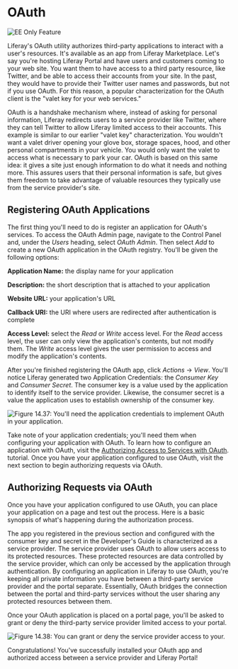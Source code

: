 # OAuth [](id=oauth)

![EE Only Feature](../../images/ee-feature-web.png)

Liferay's OAuth utility authorizes third-party applications to interact with a
user's resources. It's available as an app from Liferay Marketplace. Let's say
you're hosting Liferay Portal and have users and customers coming to your web
site. You want them to have access to a third party resource, like Twitter, and
be able to access their accounts from your site. In the past, they would have to
provide their Twitter user names and passwords, but not if you use OAuth.
For this reason, a popular characterization for the OAuth client is the "valet key for
your web services."

OAuth is a handshake mechanism where, instead of asking for personal
information, Liferay redirects users to a service provider like Twitter, where
they can tell Twitter to allow Liferay limited access to their accounts. This
example is similar to our earlier "valet key" characterization. You wouldn't
want a valet driver opening your glove box, storage spaces, hood, and other
personal compartments in your vehicle. You would only want the valet to
access what is necessary to park your car. OAuth is based on this same
idea: it gives a site just enough information to do what it needs and nothing
more. This assures users that their personal information is safe, but gives
them freedom to take advantage of valuable resources they typically use from the
service provider's site.

## Registering OAuth Applications [](id=registering-oauth-applications)

The first thing you'll need to do is register an application for OAuth's
services. To access the OAuth Admin page, navigate to the Control Panel and,
under the *Users* heading, select *OAuth Admin*. Then select *Add* to create a
new OAuth application in the OAuth registry. You'll be given the following
options:

**Application Name:** the display name for your application

**Description:** the short description that is attached to your application

**Website URL:** your application's URL

**Callback URI:** the URI where users are redirected after authentication is
complete

**Access Level:** select the *Read* or *Write* access level. For the *Read*
access level, the user can only view the application's contents, but not modify
them. The *Write* access level gives the user permission to access and modify
the application's contents.

After you're finished registering the OAuth app, click *Actions* &rarr; *View*.
You'll notice Liferay generated two Application Credentials: the *Consumer Key*
and *Consumer Secret*. The consumer key is a value used by the application to
identify itself to the service provider. Likewise, the consumer secret is a
value the application uses to establish ownership of the consumer key.

![Figure 14.37: You'll need the application credentials to implement OAuth in your application.](../../images/oauth-app-credentials.png)

Take note of your application credentials; you'll need them when configuring
your application with OAuth. To learn how to configure an application with
OAuth, visit the
[Authorizing Access to Services with OAuth](/develop/tutorials/-/knowledge_base/6-2/authorizing-access-to-services-with-oauth).
tutorial. Once you have your application configured to use OAuth, visit the next
section to begin authorizing requests via OAuth. 

## Authorizing Requests via OAuth [](id=authorizing-requests-via-oauth)

Once you have your application configured to use OAuth, you can place your
application on a page and test out the process. Here is a basic synopsis of
what's happening during the authorization process.

The app you registered in the previous section and configured with the consumer
key and secret in the Developer's Guide is characterized as a service provider.
The service provider uses OAuth to allow users access to its protected
resources. These protected resources are data controlled by the service
provider, which can only be accessed by the application through authentication.
By configuring an application in Liferay to use OAuth, you're keeping all
private information you have between a third-party service provider and the
portal separate. Essentially, OAuth bridges the connection between the portal
and third-party services without the user sharing any protected resources
between them. 

Once your OAuth application is placed on a portal page, you'll be asked to
grant or deny the third-party service provider limited access to your portal.

![Figure 14.38: You can grant or deny the service provider access to your.](../../images/oauth-authorize.png)

Congratulations! You've successfully installed your OAuth app and authorized
access between a service provider and Liferay Portal!
